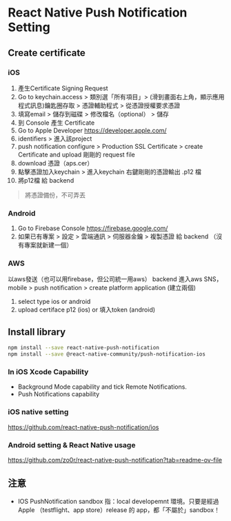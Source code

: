 # React Native Push Notification Setting

## Create certificate
### iOS
1. 產生Certificate Signing Request
  1. Go to keychain.access > 類別選「所有項目」> (滑到畫面右上角，顯示應用程式訊息)鑰匙圈存取 > 憑證輔助程式 > 從憑證授權要求憑證
  2. 填寫email > 儲存到磁碟 > 修改檔名（optional） > 儲存
2. 到 Console 產生 Certificate
  1. Go to Apple Developer https://developer.apple.com/
  2. identifiers > 進入該project 
  3. push notification configure > Production SSL Certificate > create Certificate and upload 剛剛的 request file
  4. download 憑證（aps.cer）
  5. 點擊憑證加入keychain > 進入keychain 右鍵剛剛的憑證輸出 .p12 檔
  6. 將p12檔 給 backend
  
> 將憑證備份，不可弄丟  
  
### Android
1. Go to Firebase Console https://firebase.google.com/
2. 如果已有專案 > 設定 > 雲端通訊  > 伺服器金鑰 > 複製憑證 給 backend
（沒有專案就新建一個）

### AWS
以aws發送（也可以用firebase，但公司統一用aws）
backend 進入aws SNS，mobile > push notification  > create platform application (建立兩個)
1. select type ios or android
2. upload certiface p12 (ios) or 填入token (android)

## Install library
```bash
npm install --save react-native-push-notification
npm install --save @react-native-community/push-notification-ios 
```

### In iOS Xcode Capability
- Background Mode capability and tick Remote Notifications.
- Push Notifications capability

### iOS native setting
https://github.com/react-native-push-notification/ios

### Android setting & React Native usage
https://github.com/zo0r/react-native-push-notification?tab=readme-ov-file


## 注意
- IOS PushNotification sandbox 指：local developemnt 環境。只要是經過 Apple （testflight、app store）release 的 app，都「不屬於」sandbox！
